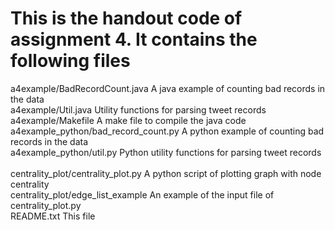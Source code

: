This is the handout code of assignment 4. It contains the following files 
===

a4example/BadRecordCount.java              A java example of counting bad records in the data<br>
a4example/Util.java                        Utility functions for parsing tweet records<br>
a4example/Makefile                         A make file to compile the java code<br>
a4example_python/bad_record_count.py       A python example of counting bad records in the data<br>
a4example_python/util.py                   Python utility functions for parsing tweet records  <br>  
centrality_plot/centrality_plot.py         A python script of plotting graph with node centrality <br>
centrality_plot/edge_list_example          An example of the input file of centrality_plot.py <br>
README.txt                                 This file<br>
